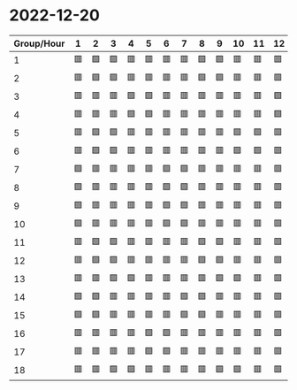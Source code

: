 # 2022-12-20

|Group/Hour|1 |2 |3 |4 |5 |6 |7 |8 |9 |10|11|12|13|14|15|16|17|18|19|20|21|22|23|24|
|----------|--|--|--|--|--|--|--|--|--|--|--|--|--|--|--|--|--|--|--|--|--|--|--|--|
|1         |🟥|🟩|🟩|🟥|🟥|🟥|🟥|🟩|🟩|🟥|🟥|🟥|🟥|🟥|🟥|🟩|🟩|🟥|🟥|🟥|🟥|🟥|🟥|🟩|
|2         |🟥|🟩|🟩|🟥|🟥|🟥|🟥|🟩|🟩|🟥|🟥|🟥|🟥|🟥|🟥|🟩|🟩|🟥|🟥|🟥|🟥|🟥|🟥|🟩|
|3         |🟥|🟥|🟥|🟩|🟩|🟥|🟥|🟥|🟥|🟥|🟥|🟩|🟩|🟥|🟥|🟥|🟥|🟥|🟥|🟩|🟩|🟥|🟥|🟥|
|4         |🟥|🟥|🟥|🟩|🟩|🟥|🟥|🟥|🟥|🟥|🟥|🟩|🟩|🟥|🟥|🟥|🟥|🟥|🟥|🟩|🟩|🟥|🟥|🟥|
|5         |🟥|🟩|🟩|🟥|🟥|🟥|🟥|🟥|🟥|🟩|🟩|🟥|🟥|🟥|🟥|🟥|🟥|🟩|🟩|🟥|🟥|🟥|🟥|🟥|
|6         |🟥|🟩|🟩|🟥|🟥|🟥|🟥|🟥|🟥|🟩|🟩|🟥|🟥|🟥|🟥|🟥|🟥|🟩|🟩|🟥|🟥|🟥|🟥|🟥|
|7         |🟩|🟥|🟥|🟥|🟥|🟩|🟩|🟥|🟥|🟥|🟥|🟥|🟥|🟩|🟩|🟥|🟥|🟥|🟥|🟥|🟥|🟩|🟩|🟥|
|8         |🟩|🟥|🟥|🟥|🟥|🟩|🟩|🟥|🟥|🟥|🟥|🟥|🟥|🟩|🟩|🟥|🟥|🟥|🟥|🟥|🟥|🟩|🟩|🟥|
|9         |🟩|🟥|🟥|🟥|🟥|🟩|🟩|🟥|🟥|🟥|🟥|🟥|🟥|🟩|🟩|🟥|🟥|🟥|🟥|🟥|🟥|🟩|🟩|🟥|
|10        |🟩|🟥|🟥|🟥|🟥|🟩|🟩|🟥|🟥|🟥|🟥|🟥|🟥|🟩|🟩|🟥|🟥|🟥|🟥|🟥|🟥|🟩|🟩|🟥|
|11        |🟥|🟩|🟩|🟥|🟥|🟥|🟥|🟩|🟩|🟥|🟥|🟥|🟥|🟥|🟥|🟩|🟩|🟥|🟥|🟥|🟥|🟥|🟥|🟩|
|12        |🟥|🟩|🟩|🟥|🟥|🟥|🟥|🟩|🟩|🟥|🟥|🟥|🟥|🟥|🟥|🟩|🟩|🟥|🟥|🟥|🟥|🟥|🟥|🟩|
|13        |🟥|🟥|🟩|🟩|🟥|🟥|🟥|🟥|🟩|🟩|🟥|🟥|🟥|🟥|🟥|🟥|🟩|🟩|🟥|🟥|🟥|🟥|🟥|🟥|
|14        |🟩|🟩|🟥|🟥|🟥|🟥|🟩|🟩|🟥|🟥|🟥|🟥|🟥|🟥|🟩|🟩|🟥|🟥|🟥|🟥|🟥|🟥|🟩|🟩|
|15        |🟩|🟩|🟥|🟥|🟥|🟥|🟩|🟩|🟥|🟥|🟥|🟥|🟥|🟥|🟩|🟩|🟥|🟥|🟥|🟥|🟥|🟥|🟩|🟩|
|16        |🟥|🟥|🟥|🟥|🟩|🟩|🟥|🟥|🟥|🟥|🟥|🟥|🟩|🟩|🟥|🟥|🟥|🟥|🟥|🟥|🟩|🟩|🟥|🟥|
|17        |🟥|🟥|🟥|🟥|🟩|🟩|🟥|🟥|🟥|🟥|🟥|🟥|🟩|🟩|🟥|🟥|🟥|🟥|🟥|🟥|🟩|🟩|🟥|🟥|
|18        |🟥|🟥|🟩|🟩|🟥|🟥|🟥|🟥|🟩|🟩|🟥|🟥|🟥|🟥|🟥|🟥|🟩|🟩|🟥|🟥|🟥|🟥|🟥|🟥|